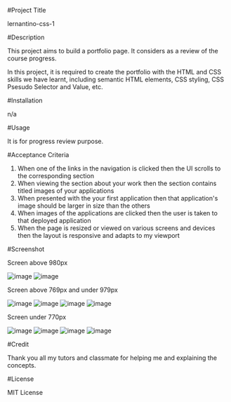 #Project Title

lernantino-css-1

#Description

This project aims to build a portfolio page. It considers as a review of the course progress. 

In this project, it is required to create the portfolio with the HTML and CSS skills we have learnt, including semantic HTML elements, CSS styling, CSS Psesudo Selector and Value, etc.

#Installation

n/a

#Usage

It is for progress review purpose.

#Acceptance Criteria

1. When one of the links in the navigation is clicked then the UI scrolls to the corresponding section
2. When viewing the section about your work then the section contains titled images of your applications
3. When presented with the your first application then that application's image should be larger in size than the others
4. When images of the applications are clicked then the user is taken to that deployed application
5. When the page is resized or viewed on various screens and devices then the layout is responsive and adapts to my viewport

#Screenshot

Screen above 980px

![image](https://user-images.githubusercontent.com/117188356/205519154-f1930487-5230-4b81-9a12-0c3f2b3c6730.png)
![image](https://user-images.githubusercontent.com/117188356/205519189-21c408a6-1cc6-4169-9fdb-b7a8dbafcd07.png)

Screen above 769px and under 979px

![image](https://user-images.githubusercontent.com/117188356/205519308-ec34e5f8-17e1-436c-9053-f6be135e6b90.png)
![image](https://user-images.githubusercontent.com/117188356/205519330-be9dad52-dcaa-4494-94fb-c6078f8a3120.png)
![image](https://user-images.githubusercontent.com/117188356/205519353-89e16e3e-bcdf-43c7-b846-314e25b062ac.png)
![image](https://user-images.githubusercontent.com/117188356/205519373-22d62dbd-b23d-45a0-a0af-4b949a9e3196.png)

Screen under 770px

![image](https://user-images.githubusercontent.com/117188356/205519412-dde6146c-85f5-4054-8c5c-e68a867904a5.png)
![image](https://user-images.githubusercontent.com/117188356/205519430-01d9f94a-0973-4465-b8b9-d75fcefdb04c.png)
![image](https://user-images.githubusercontent.com/117188356/205519446-0031cc36-4308-4e1c-8f66-8226908e906c.png)
![image](https://user-images.githubusercontent.com/117188356/205519461-10a69ce2-1fe4-4038-a92a-b18ce967ca7f.png)

#Credit

Thank you all my tutors and classmate for helping me and explaining the concepts.

#License

MIT License
